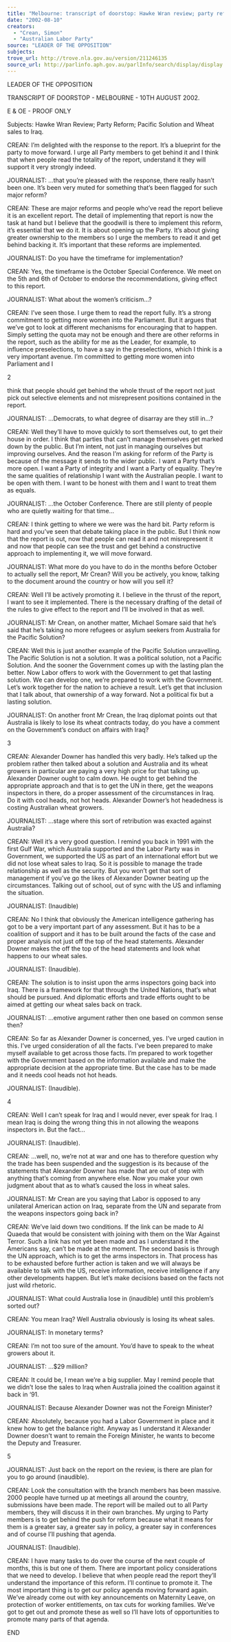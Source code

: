 ```yaml
---
title: "Melbourne: transcript of doorstop: Hawke Wran review; party reform; Pacific\nsolution and wheat sales to Iraq."
date: "2002-08-10"
creators:
  - "Crean, Simon"
  - "Australian Labor Party"
source: "LEADER OF THE OPPOSITION"
subjects:
trove_url: http://trove.nla.gov.au/version/211246135
source_url: http://parlinfo.aph.gov.au/parlInfo/search/display/display.w3p;query=Id%3A%22media/pressrel/WH576%22
---
```


 LEADER OF THE OPPOSITION

 TRANSCRIPT OF DOORSTOP - MELBOURNE - 10TH AUGUST 2002.

 E & OE - PROOF ONLY

 Subjects: Hawke Wran Review; Party Reform; Pacific Solution and Wheat sales to Iraq. 

 CREAN: I’m delighted with the response to the report. It’s a blueprint for the party to move forward. I urge all Party members to get behind it and I think that when people read the totality of the report, understand it they will support it very strongly indeed.

 JOURNALIST: …that you’re pleased with the response, there really hasn’t been one. It’s been very muted for something that’s been flagged for such major reform?

 CREAN: These are major reforms and people who’ve read the report believe it is an excellent report. The detail of implementing that report is now the task at hand but I believe that the goodwill is there to implement this reform, it’s essential that we do it. It is about opening up the Party. It’s about giving greater ownership to the members so I urge the members to read it and get behind backing it. It’s important that these reforms are implemented.  

 JOURNALIST: Do you have the timeframe for implementation?

 CREAN: Yes, the timeframe is the October Special Conference. We meet on the 5th and 6th of October to endorse the recommendations, giving effect to this report.

 JOURNALIST: What about the women’s criticism…? 

 CREAN: I’ve seen those. I urge them to read the report fully. It’s a strong commitment to getting more women into the Parliament. But it argues that we’ve got to look at different mechanisms for encouraging that to happen. Simply setting the quota may not be enough and there are other reforms in the report, such as the ability for me as the Leader, for example, to influence preselections, to have a say in the preselections, which I think is a very important avenue. I’m committed to getting more women into Parliament and I

 2

 think that people should get behind the whole thrust of the report not just pick out selective elements and not misrepresent positions contained in the report.

 JOURNALIST: …Democrats, to what degree of disarray are they still in…?

 CREAN: Well they’ll have to move quickly to sort themselves out, to get their house in order. I think that parties that can’t manage themselves get marked down by the public. But I’m intent, not just in managing ourselves but improving ourselves. And the reason I’m asking for reform of the Party is because of the message it sends to the wider public. I want a Party that’s more open. I want a Party of integrity and I want a Party of equality. They’re the same qualities of relationship I want with the Australian people. I want to be open with them. I want to be honest with them and I want to treat them as equals.

 JOURNALIST: …the October Conference. There are still plenty of people who are quietly waiting for that time…

 CREAN: I think getting to where we were was the hard bit. Party reform is hard and you’ve seen that debate taking place in the public. But I think now that the report is out, now that people can read it and not misrepresent it and now that people can see the trust and get behind a constructive approach to implementing it, we will move forward.

 JOURNALIST: What more do you have to do in the months before October to actually sell the report, Mr Crean? Will you be actively, you know, talking to the document around the country or how will you sell it?

 CREAN: Well I’ll be actively promoting it. I believe in the thrust of the report, I want to see it implemented. There is the necessary drafting of the detail of the rules to give effect to the report and I’ll be involved in that as well.

 JOURNALIST: Mr Crean, on another matter, Michael Somare said that he’s said that he’s taking no more refugees or asylum seekers from Australia for the Pacific Solution?

 CREAN: Well this is just another example of the Pacific Solution unravelling. The Pacific Solution is not a solution. It was a political solution, not a Pacific Solution. And the sooner the Government comes up with the lasting plan the better. Now Labor offers to work with the Government to get that lasting solution. We can develop one, we’re prepared to work with the Government. Let’s work together for the nation to achieve a result. Let’s get that inclusion that I talk about, that ownership of a way forward. Not a political fix but a lasting solution.

 JOURNALIST: On another front Mr Crean, the Iraq diplomat points out that Australia is likely to lose its wheat contracts today, do you have a comment on the Government’s conduct on affairs with Iraq?

 3

 CREAN: Alexander Downer has handled this very badly. He’s talked up the problem rather then talked about a solution and Australia and its wheat growers in particular are paying a very high price for that talking up. Alexander Downer ought to calm down. He ought to get behind the appropriate approach and that is to get the UN in there, get the weapons inspectors in there, do a proper assessment of the circumstances in Iraq. Do it with cool heads, not hot heads. Alexander Downer’s hot headedness is costing Australian wheat growers.

 JOURNALIST: …stage where this sort of retribution was exacted against Australia?

 CREAN: Well it’s a very good question. I remind you back in 1991 with the first Gulf War, which Australia supported and the Labor Party was in Government, we supported the US as part of an international effort but we did not lose wheat sales to Iraq. So it is possible to manage the trade relationship as well as the security. But you won’t get that sort of management if you’ve go the likes of Alexander Downer beating up the circumstances. Talking out of school, out of sync with the US and inflaming the situation.

 JOURNALIST: (Inaudible)

 CREAN: No I think that obviously the American intelligence gathering has got to be a very important part of any assessment. But it has to be a coalition of support and it has to be built around the facts of the case and proper analysis not just off the top of the head statements. Alexander Downer makes the off the top of the head statements and look what happens to our wheat sales.

 JOURNALIST: (Inaudible).

 CREAN: The solution is to insist upon the arms inspectors going back into Iraq. There is a framework for that through the United Nations, that’s what should be pursued. And diplomatic efforts and trade efforts ought to be aimed at getting our wheat sales back on track.

 JOURNALIST: …emotive argument rather then one based on common sense then?

 CREAN: So far as Alexander Downer is concerned, yes. I’ve urged caution in this. I’ve urged consideration of all the facts. I’ve been prepared to make myself available to get across those facts. I’m prepared to work together with the Government based on the information available and make the appropriate decision at the appropriate time. But the case has to be made and it needs cool heads not hot heads.

 JOURNALIST: (Inaudible).

 4

 CREAN: Well I can’t speak for Iraq and I would never, ever speak for Iraq. I mean Iraq is doing the wrong thing this in not allowing the weapons inspectors in. But the fact…

 JOURNALIST: (Inaudible).

 CREAN: …well, no, we’re not at war and one has to therefore question why the trade has been suspended and the suggestion is its because of the statements that Alexander Downer has made that are out of step with anything that’s coming from anywhere else. Now you make your own judgment about that as to what’s caused the loss in wheat sales.

 JOURNALIST: Mr Crean are you saying that Labor is opposed to any unilateral American action on Iraq, separate from the UN and separate from the weapons inspectors going back in?

 CREAN: We’ve laid down two conditions. If the link can be made to Al Quaeda that would be consistent with joining with them on the War Against Terror. Such a link has not yet been made and as I understand it the Americans say, can’t be made at the moment. The second basis is through the UN approach, which is to get the arms inspectors in. That process has to be exhausted before further action is taken and we will always be available to talk with the US, receive information, receive intelligence if any other developments happen. But let’s make decisions based on the facts not just wild rhetoric.

 JOURNALIST: What could Australia lose in (inaudible) until this problem’s sorted out?

 CREAN: You mean Iraq? Well Australia obviously is losing its wheat sales.

 JOURNALIST: In monetary terms?

 CREAN: I’m not too sure of the amount. You’d have to speak to the wheat growers about it.

 JOURNALIST: …$29 million?

 CREAN: It could be, I mean we’re a big supplier. May I remind people that we didn’t lose the sales to Iraq when Australia joined the coalition against it back in ‘91.

 JOURNALIST: Because Alexander Downer was not the Foreign Minister?

 CREAN: Absolutely, because you had a Labor Government in place and it knew how to get the balance right. Anyway as I understand it Alexander Downer doesn’t want to remain the Foreign Minister, he wants to become the Deputy and Treasurer.

 5

 JOURNALIST: Just back on the report on the review, is there are plan for you to go around (inaudible).

 CREAN: Look the consultation with the branch members has been massive. 2000 people have turned up at meetings all around the country, submissions have been made. The report will be mailed out to all Party members, they will discuss it in their own branches. My urging to Party members is to get behind the push for reform because what it means for them is a greater say, a greater say in policy, a greater say in conferences and of course I’ll pushing that agenda.

 JOURNALIST: (Inaudible).

 CREAN: I have many tasks to do over the course of the next couple of months, this is but one of them. There are important policy considerations that we need to develop. I believe that when people read the report they’ll understand the importance of this reform. I’ll continue to promote it. The most important thing is to get our policy agenda moving forward again. We’ve already come out with key announcements on Maternity Leave, on protection of worker entitlements, on tax cuts for working families. We’ve got to get out and promote these as well so I’ll have lots of opportunities to promote many parts of that agenda.

 END

